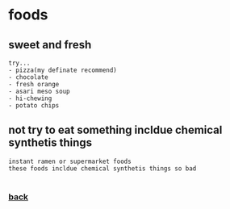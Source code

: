 # foods

## sweet and fresh
    try...
    - pizza(my definate recommend)
    - chocolate
    - fresh orange
    - asari meso soup
    - hi-chewing
    - potato chips

## not try to eat something incldue chemical synthetis things
    instant ramen or supermarket foods
    these foods incldue chemical synthetis things so bad

#
### [back](main.md)
